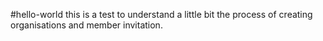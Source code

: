#hello-world
this is a test to understand a little bit the process of creating organisations and member invitation.
